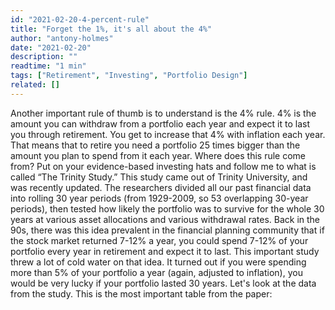 ```yaml
---
id: "2021-02-20-4-percent-rule"
title: "Forget the 1%, it's all about the 4%"
author: "antony-holmes"
date: "2021-02-20"
description: ""
readtime: "1 min"
tags: ["Retirement", "Investing", "Portfolio Design"]
related: []
---
```


Another important rule of thumb is to understand is the 4% rule. 4% is the amount you can withdraw from a portfolio each year and expect it to last you through retirement. You get to increase that 4% with inflation each year. That means that to retire you need a portfolio 25 times bigger than the amount you plan to spend from it each year. Where does this rule come from? Put on your evidence-based investing hats and follow me to what is called “The Trinity Study.” This study came out of Trinity University, and was recently updated. The researchers divided all our past financial data into rolling 30 year periods (from 1929-2009, so 53 overlapping 30-year periods), then tested how likely the portfolio was to survive for the whole 30 years at various asset allocations and various withdrawal rates. Back in the 90s, there was this idea prevalent in the financial planning community that if the stock market returned 7-12% a year, you could spend 7-12% of your portfolio every year in retirement and expect it to last. This important study threw a lot of cold water on that idea. It turned out if you were spending more than 5% of your portfolio a year (again, adjusted to inflation), you would be very lucky if your portfolio lasted 30 years. Let's look at the data from the study. This is the most important table from the paper:
